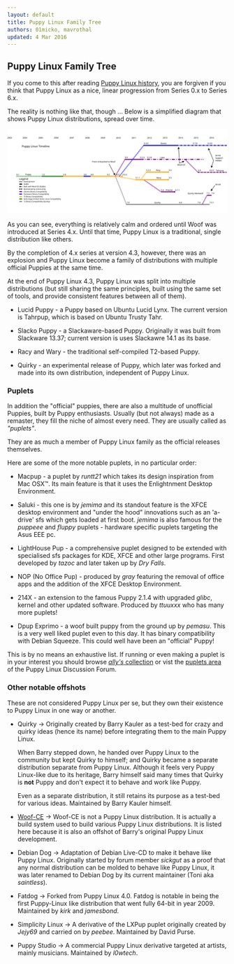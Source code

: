 ```yaml
---
layout: default
title: Puppy Linux Family Tree
authors: 01micko, mavrothal
updated: 4 Mar 2016
---
```

## Puppy Linux Family Tree

If you come to this after reading [Puppy Linux history](history.html),
you are forgiven if you think that Puppy Linux as a nice, linear
progression from Series 0.x to Series 6.x. 

The reality is nothing like that, though ... 
Below is a simplified diagram that shows Puppy Linux distributions, 
spread over time.

![Puppy Linux family tree image](timeline_puppy.svg)

As you can see, everything is relatively calm and ordered until 
Woof was introduced at Series 4.x. Until that time, Puppy Linux is
a traditional, single distribution like others. 

By the completion of 4.x series at version 4.3, however, there was
an explosion and Puppy Linux become a family of distributions with 
multiple official Puppies at the same time.

At the end of Puppy Linux 4.3, Puppy Linux was split into multiple
distributions (but still sharing the same principles, built using 
the same set of tools, and provide consistent features between all of
them).

 - Lucid Puppy - a Puppy based on Ubuntu Lucid Lynx. The current version 
   is Tahrpup, which is based on Ubuntu Trusty Tahr.
   
 - Slacko Puppy - a Slackaware-based Puppy. Originally it was built from
   Slackware 13.37; current version is uses Slackawre 14.1 as its base.
   
 - Racy and Wary - the traditional 
   self-compiled T2-based Puppy.
 
 - Quirky - an experimental release of Puppy, which later was forked
   and made into its own distribution, independent of Puppy Linux.




### Puplets

In addition the "official" puppies, there are also a multitude of
unofficial Puppies, built by Puppy enthusiasts. Usually (but not always)
made as a remaster, they fill the niche of almost every need. They
are usually called as _"puplets"_.

They are as much a member of Puppy Linux family as the official releases
themselves.

Here are some of the more notable puplets, in no particular order:

  * Macpup - a puplet by _runtt21_ which takes its design inspiration
    from Mac OSX™. Its main feature is that it uses the Enlightnment
    Desktop Environment.
    
  * Saluki - this one is by _jemima_ and its standout feature is the
    XFCE desktop environment and "under the hood" innovations such as
    an 'a-drive' sfs which gets loaded at first boot. _jemima_ is also
    famous for the _puppeee_ and _fluppy_ puplets - hardware specific puplets
    targeting the Asus EEE pc.
    
  * LightHouse Pup - a comprehensive puplet designed to be extended with
    specialised sfs packages for KDE, XFCE and other large programs. First
    developed by _tazoc_ and later taken up by _Dry Falls_.
    
  * NOP (No Office Pup) - produced by _gray_ featuring the removal of office
    apps and the addition of the XFCE Desktop Environment.
    
  * 214X - an extension to the famous Puppy 2.1.4 with upgraded _glibc_,
    kernel and other updated software. Produced by _ttuuxxx_ who has many
    more puplets!
    
  * Dpup Exprimo - a woof built puppy from the ground up by _pemasu_. This 
    is a very well liked puplet even to this day. It has binary compatibility
    with Debian Squeeze. This could well have been an "official" Puppy!
    
This is by no means an exhaustive list. If running or even making a puplet
is in your interest you should browse 
[_ally's_ collection](https://archive.org/details/puppylinux) or vist the
[puplets area](http://www.murga-linux.com/puppy/index.php?f=35) of the 
Puppy Linux Discussion Forum.

### Other notable offshots

These are not considered Puppy Linux per se, but they own their
existence to Puppy Linux in one way or another.

 * Quirky → Originally created by Barry Kauler as a test-bed for crazy 
   and quirky ideas (hence its name) before integrating them to the main 
   Puppy Linux.
   
   When Barry stepped down, he handed over Puppy Linux to the community
   but kept Quirky to himself; and Quirky became a separate distribution
   separate from Puppy Linux. Although it feels very Puppy Linux-like
   due to its heritage, Barry himself said many times that Quirky 
   is **not** Puppy and don't expect it to behave and work like Puppy.
   
   Even as a separate distribution, it still retains its purpose as a
   test-bed for various ideas. Maintained by Barry Kauler himself.
     
 * [Woof-CE](woof-ce.html) → Woof-CE is not a Puppy Linux distribution.
   It is actually a build system used to build various Puppy Linux
   distributions. It is listed here because it is also an offshot of
   Barry's original Puppy Linux development.
 
 * Debian Dog → Adaptation of Debian Live-CD to make it behave like
   Puppy Linux. Originally started by forum member _sickgut_ as a proof
   that any normal distribution can be molded to behave like Puppy Linux,
   it was later renamed to Debian Dog by its current maintainer
   (Toni aka _saintless_).
 
 * Fatdog → Forked from Puppy Linux 4.0. Fatdog is notable in being
   the first Puppy-Linux like distribution that went fully 64-bit in
   year 2009. Maintained by _kirk_ and _jamesbond_.
 
 * Simplicity Linux →  A derivative of the LXPup puplet originally
   created by _Jejy69_ and carried on by _peebee_. Maintained by
   David Purse.
 
 * Puppy Studio →  A commercial Puppy Linux derivative targeted at
   artists, mainly musicians. Maintained by _l0wtech_.

